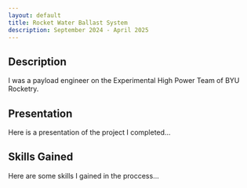 ```yaml
---
layout: default
title: Rocket Water Ballast System
description: September 2024 - April 2025
---
```


## Description

I was a payload engineer on the Experimental High Power Team of BYU Rocketry.

## Presentation

Here is a presentation of the project I completed...

## Skills Gained

Here are some skills I gained in the proccess...